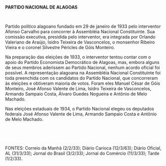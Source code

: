 **PARTIDO NACIONAL DE ALAGOAS**

 

Partido político alagoano fundado em 29 de janeiro de 1933 pelo
interventor Afonso Carvalho para concorrer à Assembléia Nacional
Constituinte. Sua comissão executiva, presidida pelo interventor, era
integrada por Orlando Valeriano de Araújo, Isidro Teixeira de
Vasconcelos, o monsenhor Ribeiro Vieira e o coronel Silvestre Péricles
de Góis Monteiro.

Na preparação das eleições de 1933, o interventor tentou contar com o
apoio do Partido Economista Democrático de Alagoas, mas, embora alguns
de seus membros aderissem ao Partido Nacional, nenhum acordo oficial foi
possível. A representação alagoana na Assembléia Nacional Constituinte
foi toda preenchida com os candidatos do Partido Nacional, que
concorreram às eleições e obtiveram maioria de votos. Foram eles Manuel
César de Góis Monteiro, José Afonso Valente de Lima, Isidro Teixeira de
Vasconcelos, Armando Sampaio Costa, Álvaro Guedes Nogueira e Antônio de
Melo Machado.

Nas eleições estaduais de 1934, o Partido Nacional elegeu os deputados
federais José Afonso Valente de Lima, Armando Sampaio Costa e Antônio de
Melo Machado.

 

 

FONTES: Correio da Manhã (2/2/33); Diário Carioca (12/3/63); Diário
Oficial, AL (31/3/33); Jornal do Brasil (3/2/33); Jornal do Comércio
(11/3/33); Tarde (1/2/33).

 
